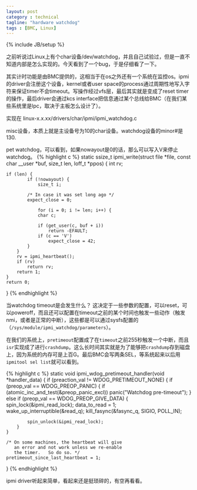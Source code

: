 ```yaml
---
layout: post
category : technical
tagline: "hardware watchdog"
tags : [BMC, Linux]
---
```

{% include JB/setup %}


之前听说过Linux上有个char设备/dev/watchdog，并且自己试验过，但是一直不知道内部是怎么实现的。今天看到了一个bug，于是仔细看了一下。

其实计时功能是由BMC提供的，这相当于在os之外还有一个系统在监控os。ipmi的driver会注册这个设备，kernel或者user space的process通过周期性地写入字符来保证timer不会timeout。写操作经过vfs层，最后其实就是变成了reset timer的操作，最后driver会通过kcs interface把信息通过某个总线给BMC（在我们某些系统里是lpc，取决于主板怎么设计了）。


实现在 linux-x.x.xx/drivers/char/ipmi/ipmi_watchdog.c

misc设备，本质上就是主设备号为10的char设备。watchdog设备的minor#是130.



pet watchdog，可以看到，如果nowayout是0的话，那么可以写入V来停止watchdog。
{% highlight c %}
static ssize_t ipmi_write(struct file *file,
              const char  __user *buf,
              size_t      len,
              loff_t      *ppos)
{
    int rv;

    if (len) {
            if (!nowayout) {
                size_t i;

            /* In case it was set long ago */
            expect_close = 0;

                for (i = 0; i != len; i++) {
                char c;

                if (get_user(c, buf + i))
                    return -EFAULT;
                if (c == 'V')
                    expect_close = 42;
            }
        }
        rv = ipmi_heartbeat();
        if (rv)
            return rv;
        return 1;
    }
    return 0;
}
{% endhighlight %}

当watchdog timeout是会发生什么？ 这决定于一些参数的配置，可以reset，可以poweroff，而且还可以配置在timeout之前的某个时间也触发一些动作（触发nmi，或者是正常的中断），这些都是可以通过sysfs配置的 （`/sys/module/ipmi_watchdog/parameters`）。

在我们的系统上，`pretimeout`配置成了在`timeout`之前255秒触发一个中断，而且`isr`实现成了进行`crashdump`。这么长时间其实就是为了能够把`crashdump`存到磁盘上，因为系统的内存可是上百G。最后BMC会写两条SEL，等系统起来以后用`ipmitool sel list`就可以看到。


{% highlight c %}
static void ipmi_wdog_pretimeout_handler(void *handler_data)
{
    if (preaction_val != WDOG_PRETIMEOUT_NONE) {
        if (preop_val == WDOG_PREOP_PANIC) {
            if (atomic_inc_and_test(&preop_panic_excl))
                panic("Watchdog pre-timeout");
        } else if (preop_val == WDOG_PREOP_GIVE_DATA) {
            spin_lock(&ipmi_read_lock);
            data_to_read = 1;
            wake_up_interruptible(&read_q);
            kill_fasync(&fasync_q, SIGIO, POLL_IN);

            spin_unlock(&ipmi_read_lock);
        }
    }

    /* On some machines, the heartbeat will give
       an error and not work unless we re-enable
       the timer.   So do so. */
    pretimeout_since_last_heartbeat = 1;
}
{% endhighlight %}


ipmi driver听起来简单，看起来还是挺琐碎的，有空再看看。

